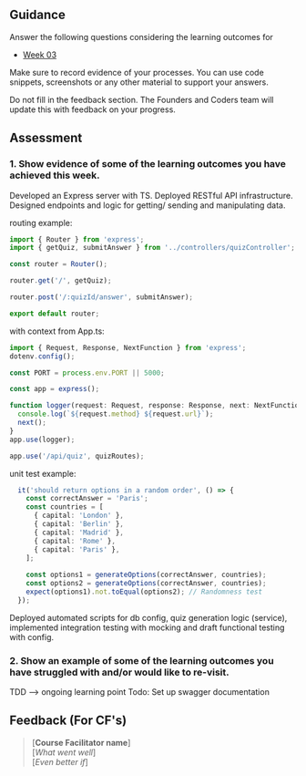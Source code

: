 ## Guidance
Answer the following questions considering the learning outcomes for
- [Week 03](https://learn.foundersandcoders.com/course/syllabus/developer/week03-project03-server/learning-outcomes/)

Make sure to record evidence of your processes. You can use code snippets, screenshots or any other material to support your answers.

Do not fill in the feedback section. The Founders and Coders team will update this with feedback on your progress.

## Assessment
 ### 1. Show evidence of some of the learning outcomes you have achieved this week.
Developed an Express server with TS. Deployed RESTful API infrastructure. Designed endpoints and logic for getting/ sending and manipulating data. 

routing example: 
```ts
import { Router } from 'express';
import { getQuiz, submitAnswer } from '../controllers/quizController';

const router = Router();

router.get('/', getQuiz);

router.post('/:quizId/answer', submitAnswer);

export default router;
```
with context from App.ts: 

```ts
import { Request, Response, NextFunction } from 'express';
dotenv.config();

const PORT = process.env.PORT || 5000;

const app = express();

function logger(request: Request, response: Response, next: NextFunction) {
  console.log(`${request.method} ${request.url}`);
  next();
}
app.use(logger);

app.use('/api/quiz', quizRoutes);

```

unit test example: 
```ts
  it('should return options in a random order', () => {
    const correctAnswer = 'Paris';
    const countries = [
      { capital: 'London' },
      { capital: 'Berlin' },
      { capital: 'Madrid' },
      { capital: 'Rome' },
      { capital: 'Paris' },
    ];
    
    const options1 = generateOptions(correctAnswer, countries);
    const options2 = generateOptions(correctAnswer, countries);
    expect(options1).not.toEqual(options2); // Randomness test
  });
```

Deployed automated scripts for db config, quiz generation logic (service), implemented integration testing with mocking and draft functional testing with config. 

 ### 2. Show an example of some of the learning outcomes you have struggled with and/or would like to re-visit.
 TDD --> ongoing learning point
 Todo: Set up swagger documentation

## Feedback (For CF's)
> [**Course Facilitator name**]  
> [*What went well*]  
> [*Even better if*]
